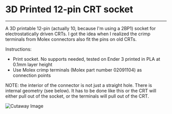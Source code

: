 # 3D Printed 12-pin CRT socket
---
A 3D printable 12-pin (actually 10, because I'm using a 2BP1) socket for electrostatically driven CRTs. I got the idea when I realized the crimp terminals from Molex connectors also fit the pins on old CRTs.

Instructions: 
* Print socket. No supports needed, tested on Ender 3 printed in PLA at 0.1mm layer height
* Use Molex crimp terminals (Molex part number 02091104) as connection points

NOTE: the interior of the connector is not just a straight hole. There is internal geometry (see below). It has to be done like this or the CRT will either pull out of the socket, or the terminals will pull out of the CRT.

![Cutaway Image](https://github.com/bbenchoff/2BP1-CRT/blob/main/Cutaway.PNG)